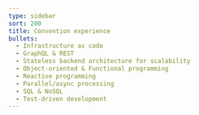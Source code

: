 ```yaml
---
type: sidebar
sort: 200
title: Convention experience
bullets:
  - Infrastructure as code
  - GraphQL & REST
  - Stateless backend architecture for scalability
  - Object-oriented & Functional programming
  - Reactive programming
  - Parallel/async processing
  - SQL & NoSQL
  - Test-driven development
---
```


